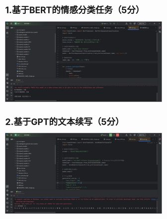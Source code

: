 # 1.基于BERT的情感分类任务（5分）
<img src="https://github.com/livoxzxd/-/blob/main/7%EF%BC%8C8/%E8%BF%90%E8%A1%8C%E6%88%AA%E5%9B%BE1.jpg" width="800" >

# 2.基于GPT的文本续写（5分）
<img src="https://github.com/livoxzxd/-/blob/main/7%EF%BC%8C8/%E8%BF%90%E8%A1%8C%E6%88%AA%E5%9B%BE2.jpg" width="800" >

